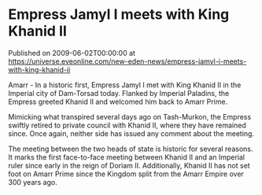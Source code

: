 # Empress Jamyl I meets with King Khanid II
Published on 2009-06-02T00:00:00 at https://universe.eveonline.com/new-eden-news/empress-jamyl-i-meets-with-king-khanid-ii

Amarr - In a historic first, Empress Jamyl I met with King Khanid II in the Imperial city of Dam-Torsad today. Flanked by Imperial Paladins, the Empress greeted Khanid II and welcomed him back to Amarr Prime.

Mimicking what transpired several days ago on Tash-Murkon, the Empress swiftly retired to private council with Khanid II, where they have remained since. Once again, neither side has issued any comment about the meeting.

The meeting between the two heads of state is historic for several reasons. It marks the first face-to-face meeting between Khanid II and an Imperial ruler since early in the reign of Doriam II. Additionally, Khanid II has not set foot on Amarr Prime since the Kingdom split from the Amarr Empire over 300 years ago.
